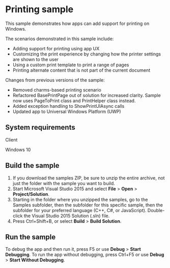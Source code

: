 <!---
  category: ControlsLayoutAndText
  samplefwlink: http://go.microsoft.com/fwlink/p/?LinkId=619984&clcid=0x409
--->

# Printing sample

This sample demonstrates how apps can add support for printing on Windows. 

The scenarios demonstrated in this sample include:

- Adding support for printing using app UX
- Customizing the print experience by changing how the printer settings are shown to the user
- Using a custom print template to print a range of pages
- Printing alternate content that is not part of the current document

Changes from previous versions of the sample:
- Removed charms-based printing scenario
- Refactored BasePrintPage out of solution for increased clarity. Sample now uses PageToPrint class and PrintHelper class instead. 
- Added exception handling to ShowPrintUIAsync calls
- Updated app to Universal Windows Platform (UWP)

System requirements
-------------------

Client

Windows 10


Build the sample
----------------

1. If you download the samples ZIP, be sure to unzip the entire archive, not just the folder with the sample you want to build. 
2. Start Microsoft Visual Studio 2015 and select **File** \> **Open** \> **Project/Solution**.
3. Starting in the folder where you unzipped the samples, go to the Samples subfolder, then the subfolder for this specific sample, then the subfolder for your preferred language (C++, C#, or JavaScript). Double-click the Visual Studio 2015 Solution (.sln) file.
4. Press Ctrl+Shift+B, or select **Build** \> **Build Solution**.

Run the sample
--------------

To debug the app and then run it, press F5 or use **Debug** \> **Start Debugging**. To run the app without debugging, press Ctrl+F5 or use **Debug** \> **Start Without Debugging**.
